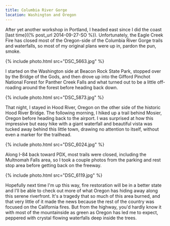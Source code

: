 ```yaml
---
title: Columbia River Gorge
location: Washington and Oregon
---
```


After yet another workshop in Portland, I headed east since I did the coast
[last time]({% post_url 2014-09-27-SO %}). Unfortunately, the Eagle Creek Fire
has closed most of the Oregon-side of the Columbia River Gorge trails and
waterfalls, so most of my original plans were up in, pardon the pun, smoke.

{% include photo.html src="DSC_5663.jpg" %}

I started on the Washington side at Beacon Rock State Park, stopped over by the
Bridge of the Gods, and then drove up into the Gifford Pinchot National Forest
for Panther Creek Falls and what turned out to be a little off-roading around
the forest before heading back down.

{% include photo.html src="DSC_5873.jpg" %}

That night, I stayed in Hood River, Oregon on the other side of the historic
Hood River Bridge. The following morning, I hiked up a trail behind Mosier,
Oregon before heading back to the airport. I was surprised at how this
impressive but easy hike with a giant waterfall and beautiful vista was tucked
away behind this little town, drawing no attention to itself, without even a
marker for the trailhead.

{% include photo.html src="DSC_6024.jpg" %}

Along I-84 back toward PDX, most trails were closed, including the Multnomah
Falls area, so I took a couple photos from the parking and rest stop area before
getting back on the freeway.

{% include photo.html src="DSC_6119.jpg" %}

Hopefully next time I'm up this way, fire restoration will be in a better state
and I'll be able to check out more of what Oregon has hiding away along this
serene riverfront. It's a tragedy that so much of this area burned, and that
very little of it made the news because the rest of the country was focused on
the California fires. But from the highway, you'd hardly know it with most of
the mountainside as green as Oregon has led me to expect, peppered with crystal
flowing waterfalls deep inside the trees.
